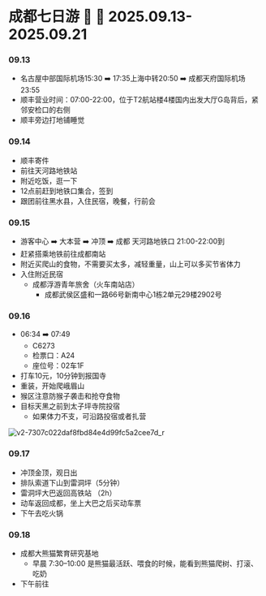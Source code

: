 # 成都七日游 🧗 🐼 2025.09.13-2025.09.21

### 09.13
- 名古屋中部国际机场15:30 ➡️ 17:35上海中转20:50 ➡️ 成都天府国际机场23:55
- 顺丰营业时间：07:00-22:00，位于T2航站楼4楼国内出发大厅G岛背后，紧邻安检口的右侧
- 顺丰旁边打地铺睡觉

### 09.14
- 顺丰寄件
- 前往天河路地铁站
- 附近吃饭，逛一下
- 12点前赶到地铁口集合，签到
- 跟团前往黑水县，入住民宿，晚餐，行前会

### 09.15
- 游客中心 ➡️ 大本营 ➡️ 冲顶 ➡️ 成都 天河路地铁口 21:00-22:00到
- 赶紧搭乘地铁前往成都南站
- 附近买爬山的食物，不需要买太多，减轻重量，山上可以多买节省体力
- 入住附近民宿
  - 成都浮游青年旅舍（火车南站店）
    - 成都武侯区盛和一路66号新南中心1栋2单元29楼2902号

### 09.16
- 06:34 ➡️ 07:49
  - C6273
  - 检票口：A24
  - 座位号：02车1F
- 打车10元，10分钟到报国寺
- 重装，开始爬峨眉山
- 猴区注意防猴子袭击和抢夺食物
- 目标天黑之前到太子坪寺院投宿
  - 如果体力不支，可沿路投宿或者扎营

![v2-7307c022daf8fbd84e4d99fc5a2cee7d_r](https://github.com/user-attachments/assets/7355ad6d-7d61-4afc-8af1-edbc3edb4f21)

### 09.17
- 冲顶金顶，观日出
- 排队索道下山到雷洞坪（5分钟）
- 雷洞坪大巴返回高铁站 （2h）
- 动车返回成都，坐上大巴之后买动车票
- 下午去吃火锅

### 09.18
- 成都大熊猫繁育研究基地
  - 早晨 7:30–10:00 是熊猫最活跃、喂食的时候，能看到熊猫爬树、打滚、吃奶
- 下午前往

